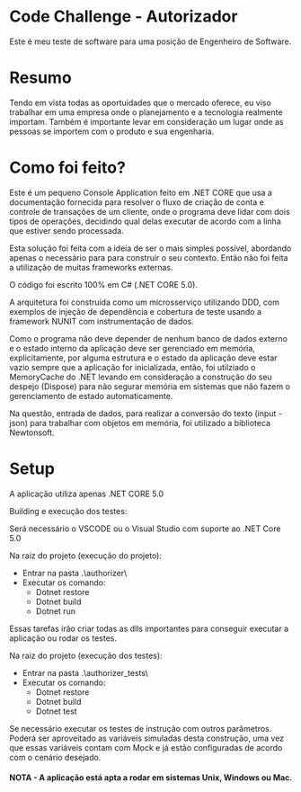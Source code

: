 # Code Challenge - Autorizador
Este é meu teste de software para uma posição de Engenheiro de Software.

# Resumo
Tendo em vista todas as oportuidades que o mercado oferece, eu viso trabalhar em uma empresa onde o planejamento e a tecnologia realmente importam.
Também é importante levar em consideração um lugar onde as pessoas se importem com o produto e sua engenharia.

# Como foi feito?

Este é um pequeno Console Application feito em .NET CORE que usa a documentação fornecida para resolver o fluxo de criação de conta e controle de transações de um cliente, onde o programa deve lidar com dois tipos de operações, decidindo qual delas executar de acordo com a linha que estiver sendo processada.

Esta solução foi feita com a ideia de ser o mais simples possível, abordando apenas o necessário para para construir o seu contexto. Então não foi feita a utilização de muitas frameworks externas. 

O código foi escrito 100% em C# (.NET CORE 5.0).

A arquitetura foi construída como um microsserviço utilizando DDD, com exemplos de injeção de dependência e cobertura de teste usando a framework NUNIT com instrumentação de dados.

Como o programa não deve depender de nenhum banco de dados externo e o estado interno da aplicação deve ser gerenciado em memória, explicitamente, por alguma estrutura e o estado da aplicação deve estar vazio sempre que a aplicação for inicializada, então, foi utilziado o MemoryCache do .NET levando em consideração a construção do seu despejo (Dispose) para não segurar memória em sistemas que não fazem o gerenciamento de estado automaticamente.

Na questão, entrada de dados, para realizar a conversão do texto (input - json) para trabalhar com objetos em memória, foi utilizado a biblioteca Newtonsoft.

# Setup
A aplicação utiliza apenas .NET CORE 5.0

Building e execução dos testes:

Será necessário o VSCODE ou o Visual Studio com suporte ao .NET Core 5.0

Na raiz do projeto (execução do projeto):
  
  - Entrar na pasta .\authorizer\
  - Executar os comando:
    - Dotnet restore
    - Dotnet build
    - Dotnet run

Essas tarefas irão criar todas as dlls importantes para conseguir executar a aplicação ou rodar os testes.

Na raiz do projeto (execução dos testes):

  - Entrar na pasta .\authorizer_tests\
  - Executar os comando:
    - Dotnet restore
    - Dotnet build
    - Dotnet test

Se necessário executar os testes de instrução com outros parâmetros. Poderá ser aproveitado as variáveis simuladas desta construção, uma vez que essas variáveis contam com Mock e já estão configuradas de acordo com o cenário desejado.

#### NOTA - A aplicação está apta a rodar em sistemas Unix, Windows ou Mac.